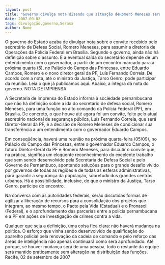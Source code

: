 ```yaml
---
layout: post
title: "Governo divulga nota dizendo que situação deRomero Meneses será definida na quarta"
date: 2007-09-02
tags: divulgação,governo,Serasa
author: None
---
```

O governo do Estado acaba de divulgar nota&nbsp;sobre o convite recebido pelo secret&aacute;rio de Defesa Social, Romero Meneses, para assumir a diretoria de Opera&ccedil;&otilde;es da Pol&iacute;cia Federal em Bras&iacute;lia. 
Segundo o governo, ainda n&atilde;o h&aacute; defini&ccedil;&atilde;o sobre o assunto. E a eventual sa&iacute;da do secret&aacute;rio&nbsp;depende de um entendimento com o governador, a partir de um encontro marcado para a pr&oacute;xima quarta (5), no Pal&aacute;cio do Campo das Princesas, entre Eduardo Campos, Romero e o novo diretor geral da PF, Lu&iacute;s Fernando Correia. 
De acordo com a nota, at&eacute; o ministro da Justi&ccedil;a, Tarso Genro, pode participar da reuni&atilde;o. Leia o que j&aacute; publicamos aqui. Abaixo, a &iacute;ntegra da nota do governo.
NOTA DE IMPRENSA 

A Secretaria de Imprensa do Estado informa &agrave; sociedade pernambucana que n&atilde;o h&aacute; defini&ccedil;&atilde;o sobre a ida do secret&aacute;rio de defesa social, Romero Meneses, para uma fun&ccedil;&atilde;o no alto comando da Pol&iacute;cia Federal (PF), em Bras&iacute;lia. 
De concreto, o que houve at&eacute; agora foi um convite, feito pelo atual secret&aacute;rio nacional de seguran&ccedil;a p&uacute;blica, Lu&iacute;s Fernando Correia, que ser&aacute; Diretor-Geral da PF, e a decis&atilde;o de Romero Meneses de condicionar sua transfer&ecirc;ncia a um entendimento com o governador Eduardo Campos. 

Em conseq&uuml;&ecirc;ncia, haver&aacute; uma reuni&atilde;o na pr&oacute;xima quarta-feira (05/09), no Pal&aacute;cio do Campo das Princesas, entre o governador Eduardo Campos, o futuro Diretor-Geral da PF e Romero Meneses, para discutir o convite que, na pr&aacute;tica, significa um eloq&uuml;ente reconhecimento do excelente trabalho que sem sendo desenvolvido pela Secretaria de Defesa Social e pelo Governo de Pernambuco, apontando solu&ccedil;&otilde;es para o grande desafio vivido por governos de todas as regi&otilde;es e de todas as esferas administrativas, para garantir a seguran&ccedil;a da popula&ccedil;&atilde;o, sobretudo dos grandes centros urbanos. H&aacute; a possibilidade, inclusive, de que o ministro da Justi&ccedil;a, Tarso Genro, participe do encontro. 

Na conversa com as autoridades federais, ser&atilde;o discutidas formas de agilizar a libera&ccedil;&atilde;o de recursos para a consolida&ccedil;&atilde;o dos projetos que integram, ao mesmo tempo, o Pacto pela Vida (Estadual) e o Pronasci (Federal), e o aprofundamento das parcerias entre a pol&iacute;cia pernambucana e a PF em a&ccedil;&otilde;es de investiga&ccedil;&atilde;o de crimes contra a vida. 

Qualquer que seja a defini&ccedil;&atilde;o, uma coisa fica clara: n&atilde;o haver&aacute; mudan&ccedil;a na pol&iacute;tica. O esfor&ccedil;o que vinha sendo desenvolvido de qualifica&ccedil;&atilde;o do aparelho policial pela renova&ccedil;&atilde;o da cadeia de comando e pelo refor&ccedil;o das &aacute;reas de intelig&ecirc;ncia n&atilde;o apenas continuar&aacute; como ser&aacute; aprofundado. At&eacute; porque, se houver mudan&ccedil;a ser&aacute; de uma pessoa, todo o restante da equipe ser&aacute; mantido praticamente sem altera&ccedil;&atilde;o na distribui&ccedil;&atilde;o das fun&ccedil;&otilde;es. 
Recife, 02 de setembro de 2007 